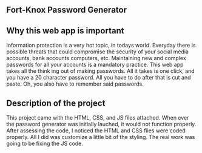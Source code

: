 ## Fort-Knox Password Generator

## Why this web app is important
Information protection is a very hot topic, in todays world. Everyday there is possible threats that could compromise the 
security of your social media accounts, bank accounts computers, etc. Maintaining new and complex passwords for all your accounts 
is a mandatory practice. This web app takes all the think ing out of making passwords. All it takes is one click, and you have a 20 
character password. All you have to do after that is cut and paste. Oh, you also have to remember said passwords.


## Description of the project
This project came with the HTML, CSS, and JS files attached. When ever the password generator was initially lauched, it would not function
properly. After assessing the code, I noticed the HTML and CSS files were coded properly. All I did was customize a little bit of the styling.
The real work was going to be fixing the JS code.

